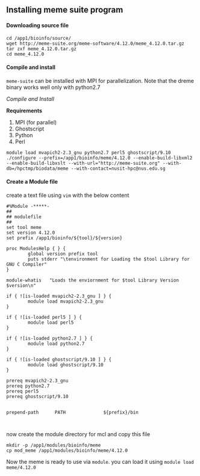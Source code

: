## Installing meme suite program

#### Downloading source file

```
cd /app1/bioinfo/source/
wget http://meme-suite.org/meme-software/4.12.0/meme_4.12.0.tar.gz
tar zxf meme_4.12.0.tar.gz
cd meme_4.12.0

```

#### Compile and install

`meme-suite` can be installed with MPI for parallelization. Note that the dreme binary works well only with python2.7

_Compile and Install_

**Requirements**
1. MPI (for parallel)
2. Ghostscript 
3. Python
4. Perl 

```
module load mvapich2-2.3_gnu python2.7 perl5 ghostscript/9.10
./configure --prefix=/app1/bioinfo/meme/4.12.0 --enable-build-libxml2 --enable-build-libxslt --with-url="http://meme-suite.org" --with-db=/hpctmp/biodata/meme --with-contact=nusit-hpc@nus.edu.sg
```
#### Create a Module file

create a text file using `vim` with the below content

```
#%Module -*****-
##
## modulefile
##
set tool meme
set version 4.12.0
set prefix /app1/bioinfo/${tool}/${version}

proc ModulesHelp { } {
        global version prefix tool
        puts stderr "\tenvironment for Loading the $tool Library for GNU C Compiler"
}

module-whatis   "Loads the enviornment for $tool Library Version $version\n"

if { ![is-loaded mvapich2-2.3_gnu ] } {
        module load mvapich2-2.3_gnu
}

if { ![is-loaded perl5 ] } {
        module load perl5
}

if { ![is-loaded python2.7 ] } {
        module load python2.7
}

if { ![is-loaded ghostscript/9.10 ] } {
        module load ghostscript/9.10
}

prereq mvapich2-2.3_gnu
prereq python2.7
prereq perl5
prereq ghostscript/9.10


prepend-path      PATH              ${prefix}/bin



```
now create the module directory for mcl and copy this file

```
mkdir -p /app1/modules/bioinfo/meme
cp mod_meme /app1/modules/bioinfo/meme/4.12.0

```
Now the meme is ready to use via `module`. you can load it using `module load meme/4.12.0`